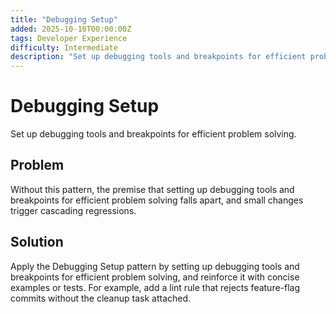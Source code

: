 ```yaml
---
title: "Debugging Setup"
added: 2025-10-10T00:00:00Z
tags: Developer Experience
difficulty: Intermediate
description: "Set up debugging tools and breakpoints for efficient problem solving."
---
```

# Debugging Setup

Set up debugging tools and breakpoints for efficient problem solving.

## Problem

Without this pattern, the premise that setting up debugging tools and breakpoints for efficient problem solving falls apart, and small changes trigger cascading regressions.

## Solution

Apply the Debugging Setup pattern by setting up debugging tools and breakpoints for efficient problem solving, and reinforce it with concise examples or tests. For example, add a lint rule that rejects feature-flag commits without the cleanup task attached.
